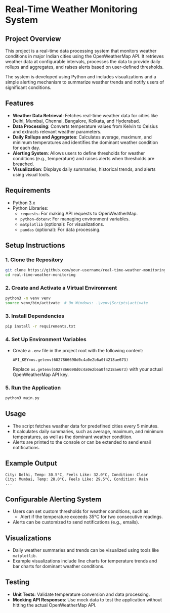 # Real-Time Weather Monitoring System

## Project Overview
This project is a real-time data processing system that monitors weather conditions in major Indian cities using the OpenWeatherMap API. It retrieves weather data at configurable intervals, processes the data to provide daily rollups and aggregates, and raises alerts based on user-defined thresholds.

The system is developed using Python and includes visualizations and a simple alerting mechanism to summarize weather trends and notify users of significant conditions.

## Features
- **Weather Data Retrieval**: Fetches real-time weather data for cities like Delhi, Mumbai, Chennai, Bangalore, Kolkata, and Hyderabad.
- **Data Processing**: Converts temperature values from Kelvin to Celsius and extracts relevant weather parameters.
- **Daily Rollups and Aggregates**: Calculates average, maximum, and minimum temperatures and identifies the dominant weather condition for each day.
- **Alerting System**: Allows users to define thresholds for weather conditions (e.g., temperature) and raises alerts when thresholds are breached.
- **Visualization**: Displays daily summaries, historical trends, and alerts using visual tools.

## Requirements
- Python 3.x
- Python Libraries:
  - `requests`: For making API requests to OpenWeatherMap.
  - `python-dotenv`: For managing environment variables.
  - `matplotlib` (optional): For visualizations.
  - `pandas` (optional): For data processing.

## Setup Instructions

### 1. Clone the Repository
```bash
git clone https://github.com/your-username/real-time-weather-monitoring.git
cd real-time-weather-monitoring
```

### 2. Create and Activate a Virtual Environment
```bash
python3 -m venv venv
source venv/bin/activate  # On Windows: .\venv\Scripts\activate
```

### 3. Install Dependencies
```bash
pip install -r requirements.txt
```

### 4. Set Up Environment Variables
- Create a `.env` file in the project root with the following content:
  ```
  API_KEY=os.getenv(6027866698d0c4a0e2b6a0f4218ae673)
  ```
  Replace `os.getenv(6027866698d0c4a0e2b6a0f4218ae673)` with your actual OpenWeatherMap API key.

### 5. Run the Application
```bash
python3 main.py
```

## Usage
- The script fetches weather data for predefined cities every 5 minutes.
- It calculates daily summaries, such as average, maximum, and minimum temperatures, as well as the dominant weather condition.
- Alerts are printed to the console or can be extended to send email notifications.

## Example Output
```
City: Delhi, Temp: 30.5°C, Feels Like: 32.0°C, Condition: Clear
City: Mumbai, Temp: 28.0°C, Feels Like: 29.5°C, Condition: Rain
...
```

## Configurable Alerting System
- Users can set custom thresholds for weather conditions, such as:
  - Alert if the temperature exceeds 35°C for two consecutive readings.
- Alerts can be customized to send notifications (e.g., emails).

## Visualizations
- Daily weather summaries and trends can be visualized using tools like `matplotlib`.
- Example visualizations include line charts for temperature trends and bar charts for dominant weather conditions.

## Testing
- **Unit Tests**: Validate temperature conversion and data processing.
- **Mocking API Responses**: Use mock data to test the application without hitting the actual OpenWeatherMap API.
